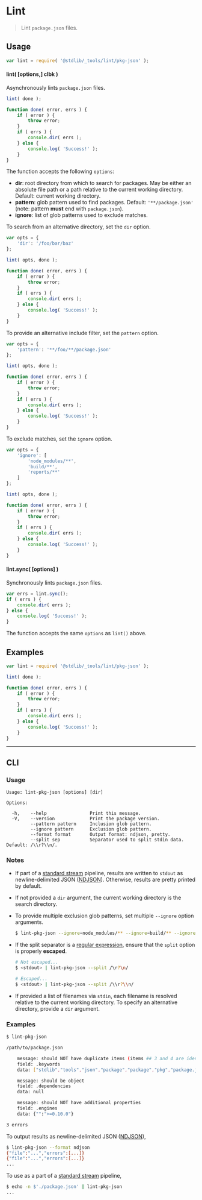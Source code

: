<!--

@license Apache-2.0

Copyright (c) 2018 The Stdlib Authors.

Licensed under the Apache License, Version 2.0 (the "License");
you may not use this file except in compliance with the License.
You may obtain a copy of the License at

   http://www.apache.org/licenses/LICENSE-2.0

Unless required by applicable law or agreed to in writing, software
distributed under the License is distributed on an "AS IS" BASIS,
WITHOUT WARRANTIES OR CONDITIONS OF ANY KIND, either express or implied.
See the License for the specific language governing permissions and
limitations under the License.

-->

# Lint

> Lint `package.json` files.

<section class="usage">

## Usage

```javascript
var lint = require( '@stdlib/_tools/lint/pkg-json' );
```

#### lint( \[options,] clbk )

Asynchronously lints `package.json` files.

```javascript
lint( done );

function done( error, errs ) {
    if ( error ) {
        throw error;
    }
    if ( errs ) {
        console.dir( errs );
    } else {
        console.log( 'Success!' );
    }
}
```

The function accepts the following `options`:

-   **dir**: root directory from which to search for packages. May be either an absolute file path or a path relative to the current working directory. Default: current working directory.
-   **pattern**: glob pattern used to find packages. Default: `'**/package.json'` (note: pattern **must** end with `package.json`).
-   **ignore**: list of glob patterns used to exclude matches.

To search from an alternative directory, set the `dir` option.

```javascript
var opts = {
    'dir': '/foo/bar/baz'
};

lint( opts, done );

function done( error, errs ) {
    if ( error ) {
        throw error;
    }
    if ( errs ) {
        console.dir( errs );
    } else {
        console.log( 'Success!' );
    }
}
```

To provide an alternative include filter, set the `pattern` option.

```javascript
var opts = {
    'pattern': '**/foo/**/package.json'
};

lint( opts, done );

function done( error, errs ) {
    if ( error ) {
        throw error;
    }
    if ( errs ) {
        console.dir( errs );
    } else {
        console.log( 'Success!' );
    }
}
```

To exclude matches, set the `ignore` option.

```javascript
var opts = {
    'ignore': [
        'node_modules/**',
        'build/**',
        'reports/**'
    ]
};

lint( opts, done );

function done( error, errs ) {
    if ( error ) {
        throw error;
    }
    if ( errs ) {
        console.dir( errs );
    } else {
        console.log( 'Success!' );
    }
}
```

#### lint.sync( \[options] )

Synchronously lints `package.json` files.

```javascript
var errs = lint.sync();
if ( errs ) {
    console.dir( errs );
} else {
    console.log( 'Success!' );
}
```

The function accepts the same `options` as `lint()` above.

</section>

<!-- /.usage -->

<section class="notes">

</section>

<!-- /.notes -->

<section class="examples">

## Examples

<!-- eslint no-undef: "error" -->

```javascript
var lint = require( '@stdlib/_tools/lint/pkg-json' );

lint( done );

function done( error, errs ) {
    if ( error ) {
        throw error;
    }
    if ( errs ) {
        console.dir( errs );
    } else {
        console.log( 'Success!' );
    }
}
```

</section>

<!-- /.examples -->

* * *

<section class="cli">

## CLI

<section class="usage">

### Usage

```text
Usage: lint-pkg-json [options] [dir]

Options:

  -h,    --help                Print this message.
  -V,    --version             Print the package version.
         --pattern pattern     Inclusion glob pattern.
         --ignore pattern      Exclusion glob pattern.
         --format format       Output format: ndjson, pretty.
         --split sep           Separator used to split stdin data. Default: /\\r?\\n/.
```

</section>

<!-- /.usage -->

<section class="notes">

### Notes

-   If part of a [standard stream][standard-stream] pipeline, results are written to `stdout` as newline-delimited JSON ([NDJSON][ndjson]). Otherwise, results are pretty printed by default.

-   If not provided a `dir` argument, the current working directory is the search directory.

-   To provide multiple exclusion glob patterns, set multiple `--ignore` option arguments.

    ```bash
    $ lint-pkg-json --ignore=node_modules/** --ignore=build/** --ignore=reports/**
    ```

-   If the split separator is a [regular expression][regexp], ensure that the `split` option is properly **escaped**.

    ```bash
    # Not escaped...
    $ <stdout> | lint-pkg-json --split /\r?\n/

    # Escaped...
    $ <stdout> | lint-pkg-json --split /\\r?\\n/
    ```

-   If provided a list of filenames via `stdin`, each filename is resolved relative to the current working directory. To specify an alternative directory, provide a `dir` argument.

</section>

<!-- /.notes -->

<section class="examples">

### Examples

```bash
$ lint-pkg-json

/path/to/package.json

    message: should NOT have duplicate items (items ## 3 and 4 are identical)
    field: .keywords
    data: ["stdlib","tools","json","package","package","pkg","package.json","meta","validate","valid","check","test","isvalid","is","lint"]

    message: should be object
    field: .dependencies
    data: null

    message: should NOT have additional properties
    field: .engines
    data: {"":">=0.10.0"}

3 errors
```

To output results as newline-delimited JSON ([NDJSON][ndjson]),

```bash
$ lint-pkg-json --format ndjson
{"file":"...","errors":[...]}
{"file":"...","errors":[...]}
...
```

To use as a part of a [standard stream][standard-stream] pipeline,

```bash
$ echo -n $'./package.json' | lint-pkg-json
...
```

</section>

<!-- /.examples -->

</section>

<!-- /.cli -->

<!-- Section for related `stdlib` packages. Do not manually edit this section, as it is automatically populated. -->

<section class="related">

</section>

<!-- /.related -->

<!-- Section for all links. Make sure to keep an empty line after the `section` element and another before the `/section` close. -->

<section class="links">

[ndjson]: http://ndjson.org/

[regexp]: https://developer.mozilla.org/en-US/docs/Web/JavaScript/Guide/Regular_Expressions

[standard-stream]: https://en.wikipedia.org/wiki/Pipeline_%28Unix%29

</section>

<!-- /.links -->
